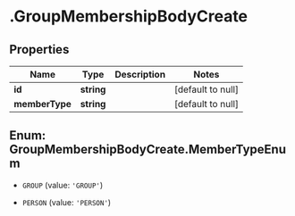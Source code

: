 # .GroupMembershipBodyCreate

## Properties
Name | Type | Description | Notes
------------ | ------------- | ------------- | -------------
**id** | **string** |  | [default to null]
**memberType** | **string** |  | [default to null]


<a name="GroupMembershipBodyCreate.MemberTypeEnum"></a>
## Enum: GroupMembershipBodyCreate.MemberTypeEnum


* `GROUP` (value: `'GROUP'`)

* `PERSON` (value: `'PERSON'`)




